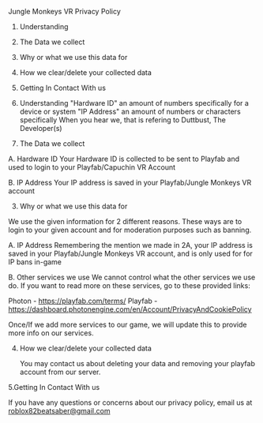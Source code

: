 Jungle Monkeys VR Privacy Policy

1. Understanding
2. The Data we collect
3. Why or what we use this data for
4. How we clear/delete your collected data
5. Getting In Contact With us

1. Understanding
"Hardware ID" an amount of numbers specifically for a device or system
"IP Address" an amount of numbers or characters specifically
 When you hear we, that is refering to Duttbust, The Developer(s)

2. The Data we collect

A. Hardware ID
 Your Hardware ID is collected to be sent to Playfab and used to login to your Playfab/Capuchin VR Account

B. IP Address
 Your IP address is saved in your Playfab/Jungle Monkeys VR account

3. Why or what we use this data for

We use the given information for 2 different reasons. These ways are to login to your given account and for moderation purposes such as banning.

A. IP Address
 Remembering the mention we made in 2A, your IP address is saved in your Playfab/Jungle Monkeys VR account, and is only used for for IP bans in-game

B. Other services we use
 We cannot control what the other services we use do. If you want to read more on these services, go to these provided links:
 
 Photon - https://playfab.com/terms/
 Playfab - https://dashboard.photonengine.com/en/Account/PrivacyAndCookiePolicy

 Once/If we add more services to our game, we will update this to provide more info on our services.

4. How we clear/delete your collected data

   You may contact us about deleting your data and removing your playfab account from our server.

5.Getting In Contact With us

 If you have any questions or concerns about our privacy policy, email us at roblox82beatsaber@gmail.com
